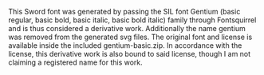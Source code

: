 This Sword font was generated by passing the SIL font Gentium (basic regular, basic bold, basic italic, basic bold italic) family through Fontsquirrel and is thus considered a derivative work. Additionally the name gentium was removed from the generated svg files. The original font and license is available inside the included gentium-basic.zip. In accordance with the license, this derivative work is also bound to said license, though I am not claiming a registered name for this work.
